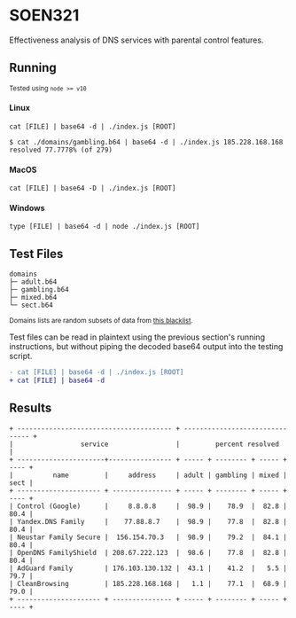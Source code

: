 # SOEN321

Effectiveness analysis of DNS services with parental control features.

## Running

<sub>Tested using `node >= v10`</sub>

#### Linux

```
cat [FILE] | base64 -d | ./index.js [ROOT]
```

```
$ cat ./domains/gambling.b64 | base64 -d | ./index.js 185.228.168.168
resolved 77.7778% (of 279)
```

#### MacOS

```
cat [FILE] | base64 -D | ./index.js [ROOT]
```

#### Windows

```
type [FILE] | base64 -d | node ./index.js [ROOT]
```

## Test Files

```
domains
├─ adult.b64
├─ gambling.b64
├─ mixed.b64
└─ sect.b64
```

<sub>Domains lists are random subsets of data from [this blacklist](http://dsi.ut-capitole.fr/blacklists/index_en.php).</sub>

Test files can be read in plaintext using the previous section's running instructions, but without piping the decoded base64 output into the testing script.

```diff
- cat [FILE] | base64 -d | ./index.js [ROOT]
+ cat [FILE] | base64 -d
```

## Results

```
+ --------------------------------------- + ------------------------------- +
|                 service                 |         percent resolved        |
+ ----------------------+---------------- + ----- + -------- + ----- + ---- +
|          name         |     address     | adult | gambling | mixed | sect |
+ --------------------- + --------------- + ----- + -------- + ----- + ---- +
| Control (Google)      |     8.8.8.8     |  98.9 |    78.9  |  82.8 | 80.4 |
| Yandex.DNS Family     |    77.88.8.7    |  98.9 |    77.8  |  82.8 | 80.4 |
| Neustar Family Secure |  156.154.70.3   |  98.9 |    79.2  |  84.1 | 80.4 |
| OpenDNS FamilyShield  | 208.67.222.123  |  98.6 |    77.8  |  82.8 | 80.4 |
| AdGuard Family        | 176.103.130.132 |  43.1 |    41.2  |   5.5 | 79.7 |
| CleanBrowsing         | 185.228.168.168 |   1.1 |    77.1  |  68.9 | 79.0 |
+ --------------------- + --------------- + ----- + -------- + ----- + ---- +
```
